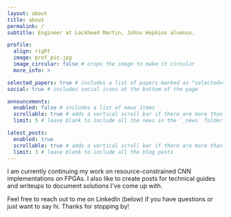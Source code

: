 ```yaml
---
layout: about
title: about
permalink: /
subtitle: Engineer at Lockheed Martin, Johns Hopkins alumnus.

profile:
  align: right
  image: prof_pic.jpg
  image_circular: false # crops the image to make it circular
  more_info: >

selected_papers: true # includes a list of papers marked as "selected={true}"
social: true # includes social icons at the bottom of the page

announcements:
  enabled: false # includes a list of news items
  scrollable: true # adds a vertical scroll bar if there are more than 3 news items
  limit: 5 # leave blank to include all the news in the `_news` folder

latest_posts:
  enabled: true
  scrollable: true # adds a vertical scroll bar if there are more than 3 new posts items
  limit: 3 # leave blank to include all the blog posts
---
```


I am currently continuing my work on resource-constrained CNN implementations on FPGAs. I also like to create posts for technical guides and writeups to document solutions I've come up with.

Feel free to reach out to me on LinkedIn (below) if you have questions or just want to say hi. Thanks for stopping by!